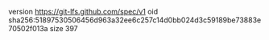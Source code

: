 version https://git-lfs.github.com/spec/v1
oid sha256:51897530506456d963a32ee6c257c14d0bb024d3c59189be73883e70502f013a
size 397
